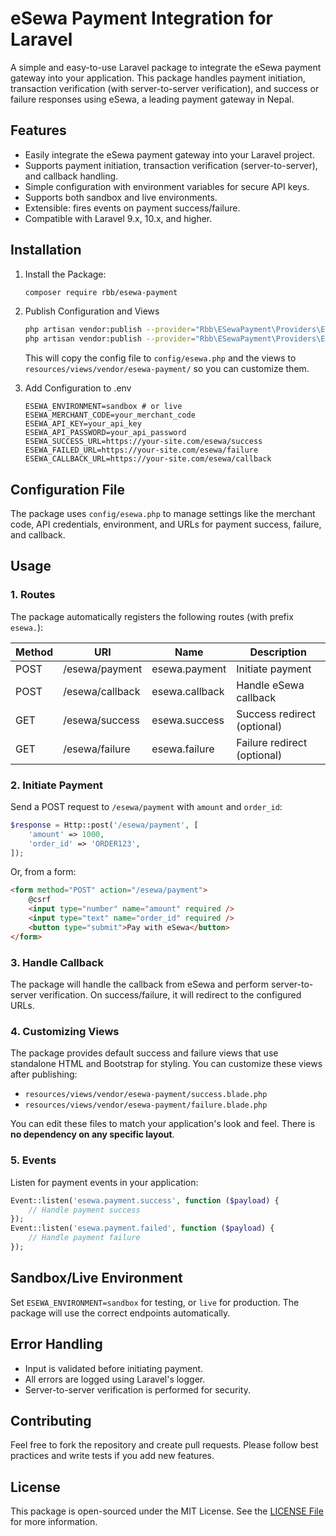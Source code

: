 # eSewa Payment Integration for Laravel

A simple and easy-to-use Laravel package to integrate the eSewa payment gateway into your application. This package handles payment initiation, transaction verification (with server-to-server verification), and success or failure responses using eSewa, a leading payment gateway in Nepal.

## Features
* Easily integrate the eSewa payment gateway into your Laravel project.
* Supports payment initiation, transaction verification (server-to-server), and callback handling.
* Simple configuration with environment variables for secure API keys.
* Supports both sandbox and live environments.
* Extensible: fires events on payment success/failure.
* Compatible with Laravel 9.x, 10.x, and higher.

## Installation
1.  Install the Package:
    ```bash
    composer require rbb/esewa-payment
    ```

2. Publish Configuration and Views
   ```bash
   php artisan vendor:publish --provider="Rbb\ESewaPayment\Providers\ESewaPaymentServiceProvider" --tag=config
   php artisan vendor:publish --provider="Rbb\ESewaPayment\Providers\ESewaPaymentServiceProvider" --tag=views
   ```
   This will copy the config file to `config/esewa.php` and the views to `resources/views/vendor/esewa-payment/` so you can customize them.

3. Add Configuration to .env
   ```env
   ESEWA_ENVIRONMENT=sandbox # or live
   ESEWA_MERCHANT_CODE=your_merchant_code
   ESEWA_API_KEY=your_api_key
   ESEWA_API_PASSWORD=your_api_password
   ESEWA_SUCCESS_URL=https://your-site.com/esewa/success
   ESEWA_FAILED_URL=https://your-site.com/esewa/failure
   ESEWA_CALLBACK_URL=https://your-site.com/esewa/callback
   ```

## Configuration File
The package uses `config/esewa.php` to manage settings like the merchant code, API credentials, environment, and URLs for payment success, failure, and callback.

## Usage

### 1. Routes
The package automatically registers the following routes (with prefix `esewa.`):

| Method | URI                | Name             | Description                  |
|--------|--------------------|------------------|------------------------------|
| POST   | /esewa/payment     | esewa.payment    | Initiate payment             |
| POST   | /esewa/callback    | esewa.callback   | Handle eSewa callback        |
| GET    | /esewa/success     | esewa.success    | Success redirect (optional)  |
| GET    | /esewa/failure     | esewa.failure    | Failure redirect (optional)  |

### 2. Initiate Payment
Send a POST request to `/esewa/payment` with `amount` and `order_id`:

```php
$response = Http::post('/esewa/payment', [
    'amount' => 1000,
    'order_id' => 'ORDER123',
]);
```

Or, from a form:
```html
<form method="POST" action="/esewa/payment">
    @csrf
    <input type="number" name="amount" required />
    <input type="text" name="order_id" required />
    <button type="submit">Pay with eSewa</button>
</form>
```

### 3. Handle Callback
The package will handle the callback from eSewa and perform server-to-server verification. On success/failure, it will redirect to the configured URLs.

### 4. Customizing Views
The package provides default success and failure views that use standalone HTML and Bootstrap for styling. You can customize these views after publishing:
- `resources/views/vendor/esewa-payment/success.blade.php`
- `resources/views/vendor/esewa-payment/failure.blade.php`

You can edit these files to match your application's look and feel. There is **no dependency on any specific layout**.

### 5. Events
Listen for payment events in your application:

```php
Event::listen('esewa.payment.success', function ($payload) {
    // Handle payment success
});
Event::listen('esewa.payment.failed', function ($payload) {
    // Handle payment failure
});
```

## Sandbox/Live Environment
Set `ESEWA_ENVIRONMENT=sandbox` for testing, or `live` for production. The package will use the correct endpoints automatically.

## Error Handling
- Input is validated before initiating payment.
- All errors are logged using Laravel's logger.
- Server-to-server verification is performed for security.

## Contributing
Feel free to fork the repository and create pull requests. Please follow best practices and write tests if you add new features.

## License
This package is open-sourced under the MIT License. See the [LICENSE File](LICENSE) for more information.



